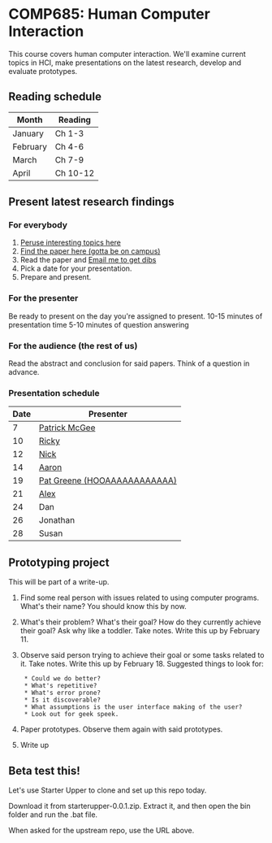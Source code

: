 COMP685: Human Computer Interaction
===================================

This course covers human computer interaction. We'll examine current topics in HCI, make presentations on the latest research, develop and evaluate prototypes.

Reading schedule
----------------

Month    | Reading
-------- | --------
January  | Ch 1-3
February | Ch 4-6
March    | Ch 7-9
April    | Ch 10-12

Present latest research findings
--------------------------------

### For everybody

1. [Peruse interesting topics here](http://chi2013.acm.org/program/by-day/)
2. [Find the paper here (gotta be on campus)](http://dl.acm.org/)
3. Read the paper and [Email me to get dibs](lawrancej@wit.edu)
4. Pick a date for your presentation.
5. Prepare and present.

### For the presenter

Be ready to present on the day you're assigned to present.
10-15 minutes of presentation time
5-10 minutes of question answering

### For the audience (the rest of us)

Read the abstract and conclusion for said papers.
Think of a question in advance.

### Presentation schedule

Date | Presenter
---- | ----------
7    | [Patrick McGee](http://people.csail.mit.edu/erinsol/papers/uist09.pdf)
10    | [Ricky](http://www.stefaniemueller.org//wp-content/themes/f8-lite/images/laserorigami/2013-chi-mueller-kruck-baudisch-laserorigami.pdf)
12   | [Nick](http://dl.acm.org/citation.cfm?doid=2470654.2466135)
14   | [Aaron](http://dl.acm.org/citation.cfm?id=2543921&CFID=404556350&CFTOKEN=77963591)
19   | [Pat Greene (HOOAAAAAAAAAAAA)](http://dl.acm.org/citation.cfm?doid=2470654.2466200)
21   | [Alex](http://dl.acm.org/citation.cfm?doid=2470654.2466419)
24   | Dan
26   | Jonathan
28   | Susan

Prototyping project
-------------------

This will be part of a write-up.

1. Find some real person with issues related to using computer programs. What's their name? You should know this by now.
2. What's their problem? What's their goal? How do they currently achieve their goal? Ask why like a toddler. Take notes. Write this up by February 11.
3. Observe said person trying to achieve their goal or some tasks related to it. Take notes. Write this up by February 18. Suggested things to look for:

        * Could we do better?
        * What's repetitive?
        * What's error prone?
        * Is it discoverable?
        * What assumptions is the user interface making of the user?
        * Look out for geek speek.

4. Paper prototypes. Observe them again with said prototypes.
5. Write up

Beta test this!
---------------
Let's use Starter Upper to clone and set up this repo today.

Download it from starterupper-0.0.1.zip.
Extract it, and then open the bin folder and run the .bat file.

When asked for the upstream repo, use the URL above.
